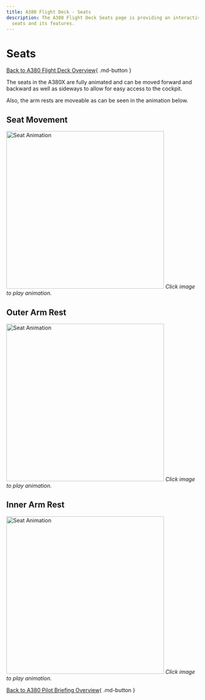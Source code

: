 ```yaml
---
title: A380 Flight Deck - Seats
description: The A380 Flight Deck Seats page is providing an interactive graphical overview of the A380 flight deck
  seats and its features. 
---
```


<script src="/javascripts/gif-play.js"></script>

# Seats

[Back to A380 Flight Deck Overview](../index.md){ .md-button }

The seats in the A380X are fully animated and can be moved forward and backward as well as sideways to allow for easy
access to the cockpit.

Also, the arm rests are moveable as can be seen in the animation below.

## Seat Movement

<img
class="gif-placeholder skip-lightbox"
src="/pilots-corner/a380x/assets/a380x-briefing/flight-deck/seat-animation-ph.png"
data-gif="/pilots-corner/a380x/assets/a380x-briefing/flight-deck/seat-animation.gif"
alt="Seat Animation"
style="cursor:pointer;
width: 413px;
height: auto;">
_Click image to play animation._

## Outer Arm Rest

<img
class="gif-placeholder skip-lightbox"
src="/pilots-corner/a380x/assets/a380x-briefing/flight-deck/outer-arm-rest-animation-ph.png"
data-gif="/pilots-corner/a380x/assets/a380x-briefing/flight-deck/outer-arm-rest-animation.gif"
alt="Seat Animation"
style="cursor:pointer;
width: 413px;
height: auto;">
_Click image to play animation._

## Inner Arm Rest

<img
class="gif-placeholder skip-lightbox"
src="/pilots-corner/a380x/assets/a380x-briefing/flight-deck/inner-arm-rest-animation-ph.png"
data-gif="/pilots-corner/a380x/assets/a380x-briefing/flight-deck/inner-arm-rest-animation.gif"
alt="Seat Animation"
style="cursor:pointer;
width: 413px;
height: auto;">
_Click image to play animation._

[Back to A380 Pilot Briefing Overview](../index.md){ .md-button }

